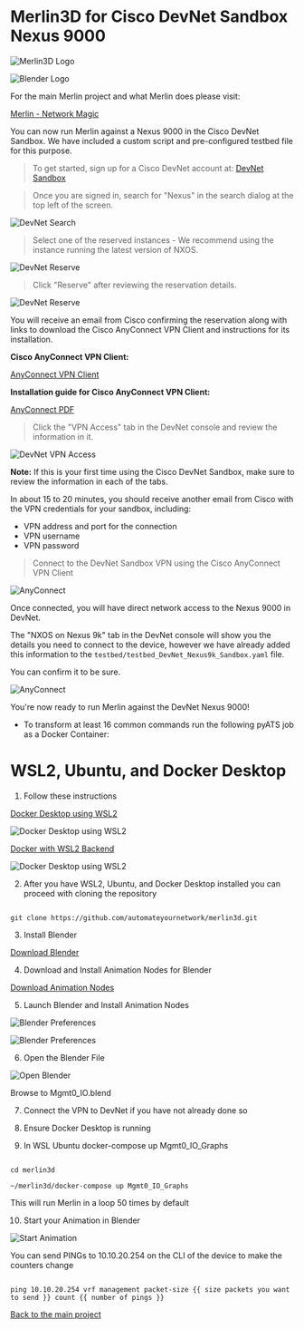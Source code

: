 # Merlin3D for Cisco DevNet Sandbox Nexus 9000

![Merlin3D Logo](images/merlin3dlogo.PNG)

![Blender Logo](images/blender_logo_socket.png)

For the main Merlin project and what Merlin does please visit:

[Merlin - Network Magic](https://github.com/automateyournetwork/merlin)

You can now run Merlin against a Nexus 9000 in the Cisco DevNet Sandbox.  We have included a custom script and pre-configured testbed file for this purpose.

>To get started, sign up for a Cisco DevNet account at: [DevNet Sandbox](https://devnetsandbox.cisco.com/RM/Topology)

>Once you are signed in, search for "Nexus" in the search dialog at the top left of the screen.

![DevNet Search](images/03_devnetsb-01.png)

>Select one of the reserved instances - We recommend using the instance running the latest version of NXOS.

![DevNet Reserve](images/03_devnetsb-02.png)

>Click "Reserve" after reviewing the reservation details.

![DevNet Reserve](images/03_devnetsb-03.png)

You will receive an email from Cisco confirming the reservation along with links to download the Cisco AnyConnect VPN Client and instructions for its installation.

**Cisco AnyConnect VPN Client:**

[AnyConnect VPN Client](https://developer.cisco.com/site/sandbox/anyconnect/)

**Installation guide for Cisco AnyConnect VPN Client:**

[AnyConnect PDF](https://devnetsandbox.cisco.com/Docs/VPN_Access/AnyConnect_Installation_Guide.pdf)

>Click the "VPN Access" tab in the DevNet console and review the information in it.

![DevNet VPN Access](images/01_devnetsb-04.png)

**Note:** If this is your first time using the Cisco DevNet Sandbox, make sure to review the information in each of the tabs.

In about 15 to 20 minutes, you should receive another email from Cisco with the VPN credentials for your sandbox, including:

* VPN address and port for the connection
* VPN username
* VPN password

>Connect to the DevNet Sandbox VPN using the Cisco AnyConnect VPN Client

![AnyConnect](images/01_devnetsb-05.png)

Once connected, you will have direct network access to the Nexus 9000 in DevNet.

The "NXOS on Nexus 9k" tab in the DevNet console will show you the details you need to connect to the device, however we have already added this information to the `testbed/testbed_DevNet_Nexus9k_Sandbox.yaml` file.

You can confirm it to be sure.

![AnyConnect](images/03_devnetsb-06.png)

You're now ready to run Merlin against the DevNet Nexus 9000!

* To transform at least 16 common commands run the following pyATS job as a Docker Container:

# WSL2, Ubuntu, and Docker Desktop

1. Follow these instructions 

[Docker Desktop using WSL2](https://code.visualstudio.com/blogs/2020/03/02/docker-in-wsl2)

![Docker Desktop using WSL2](images/docker_wsl.PNG)

[Docker with WSL2 Backend](https://docs.docker.com/docker-for-windows/wsl/)

![Docker Desktop using WSL2](images/docker_wsl_backend.PNG)

2. After you have WSL2, Ubuntu, and Docker Desktop installed you can proceed with cloning the repository 

``` console

git clone https://github.com/automateyournetwork/merlin3d.git

```

3. Install Blender

[Download Blender](https://www.blender.org/download/)

4. Download and Install Animation Nodes for Blender

[Download Animation Nodes](https://animation-nodes.com/#download)

5. Launch Blender and Install Animation Nodes

![Blender Preferences](images/install_an01.png)

![Blender Preferences](images/install_an02.png)

6. Open the Blender File 

![Open Blender](images/openblenderfile.png)

Browse to Mgmt0_IO.blend 

7. Connect the VPN to DevNet if you have not already done so 

8. Ensure Docker Desktop is running 

9. In WSL Ubuntu docker-compose up Mgmt0_IO_Graphs

```console

cd merlin3d

~/merlin3d/docker-compose up Mgmt0_IO_Graphs
```

This will run Merlin in a loop 50 times by default 

10. Start your Animation in Blender

![Start Animation](images/startanimation.PNG)

You can send PINGs to 10.10.20.254 on the CLI of the device to make the counters change 

```console

ping 10.10.20.254 vrf management packet-size {{ size packets you want to send }} count {{ number of pings }}

```

[Back to the main project](https://github.com/automateyournetwork/merlin)